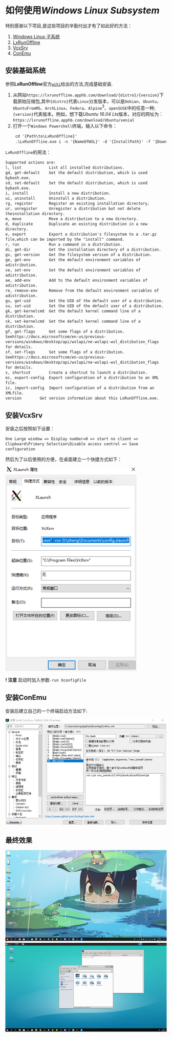 # 如何使用*Windows Linux Subsystem*

特别感谢以下项目,是这些项目的辛勤付出才有了如此好的方法：

1. [Windows Linux 子系统](https://docs.microsoft.com/en-us/windows/wsl/install-win10 "官方安装教程")
2. [LxRunOffline](https://github.com/DDoSolitary/LxRunOffline "替代官方安装的工具")
3. [VcxSrv](https://sourceforge.net/projects/vcxsrv/ "显示工具")
4. [ConEmu](https://conemu.github.io/ "牛逼的终端模拟")

## 安装基础系统
参照**LxRunOffline**官方[`wiki`](https://github.com/DDoSolitary/LxRunOffline/wiki)给出的方法,完成基础安装.

1. 从网站`https://lxrunoffline.apphb.com/download/{distro}/{version}`下载原始压缩包,其中`{distro}`代表`Linux`分发版本，可以是`Debian`、`Ubuntu`、`UbuntuFromMS`、`ArchLinux`、`Fedora`、`Alpine`$^3$、`openSUSE`中的任意一种;`{version}`代表版本。例如，想下载*Ubuntu 16.04 Lts*版本，对应的网址为：`https://lxrunoffline.apphb.com/download/Ubuntu/xenial`
2. 打开一个`Windows Powershell`终端，输入以下命令：
   ```ps
    cd '{Path\to\LxRunOffline}'
    .\LxRunOffline.exe i -n '{NameOfWSL}' -d '{InstallPath}' -f '{DownloadedFile}'
   ```
`LxRunOffline`的用法：

```
Supported actions are:
l, list            List all installed distributions.
gd, get-default    Get the default distribution, which is used bybash.exe.
sd, set-default    Set the default distribution, which is used bybash.exe.
i, install         Install a new distribution.
ui, uninstall      Uninstall a distribution.
rg, register       Register an existing installation directory.
ur, unregister     Unregister a distribution but not delete theinstallation directory.
m, move            Move a distribution to a new directory.
d, duplicate       Duplicate an existing distribution in a new directory.
e, export          Export a distribution's filesystem to a .tar.gz file,which can be imported by the "install" command.
r, run             Run a command in a distribution.
di, get-dir        Get the installation directory of a distribution.
gv, get-version    Get the filesystem version of a distribution.
ge, get-env        Get the default environment variables of adistribution.
se, set-env        Set the default environment variables of adistribution.
ae, add-env        Add to the default environment variables of adistribution.
re, remove-env     Remove from the default environment variables of adistribution.
gu, get-uid        Get the UID of the default user of a distribution.
su, set-uid        Set the UID of the default user of a distribution.
gk, get-kernelcmd  Get the default kernel command line of a distribution.
sk, set-kernelcmd  Set the default kernel command line of a distribution.
gf, get-flags      Get some flags of a distribution. Seehttps://docs.microsoftcom/en-us/previous-versions/windows/desktop/api/wslapi/ne-wslapi-wsl_distibution_flags for details.
sf, set-flags      Set some flags of a distribution. Seehttps://docs.microsoftcom/en-us/previous-versions/windows/desktop/api/wslapi/ne-wslapi-wsl_distibution_flags for details.
s, shortcut        Create a shortcut to launch a distribution.
ec, export-config  Export configuration of a distribution to an XML file.
ic, import-config  Import configuration of a distribution from an XMLfile.
version        Get version information about this LxRunOffline.exe.
```
## 安装VcxSrv
安装之后按照如下设置：
```
One Large window => Display number=0 => start no client => Clipboard\Primary Selection\Disable access control => Save configuration
```
然后为了以后使用的方便，在桌面建立一个快捷方式如下：

![0](./xlaunch.bmp)

**! 注意** 启动时加入参数`-run XconfigFile`

## 安装ConEmu
安装后建立自己的一个终端启动方法如下:

![1](./ConEmu.jpg)
## 最终效果

![2](./runWSL.jpg)

